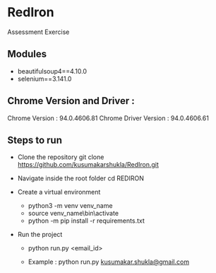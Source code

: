 # RedIron
Assessment Exercise

## Modules
- beautifulsoup4==4.10.0
- selenium==3.141.0

## Chrome Version and Driver : 
Chrome Version : 94.0.4606.81
Chrome Driver Version : 94.0.4606.61

## Steps to run

- Clone the repository
git clone https://github.com/kusumakarshukla/RedIron.git

- Navigate inside the root folder 
cd REDIRON

- Create a virtual environment
  -  python3 -m venv venv_name
  -  source venv_name\bin\activate
  - python -m pip install -r requirements.txt

- Run the project 
  - python run.py <email_id>

  - Example : python run.py kusumakar.shukla@gmail.com



